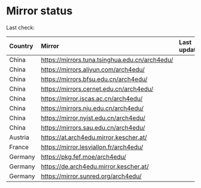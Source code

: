 <script src="./time.js"></script>
# Mirror status
Last check: <script type="text/javascript">localize(1713554166.7859206);</script>

|Country|Mirror|Last update|
|:------|:-----|:----------|
|China|https://mirrors.tuna.tsinghua.edu.cn/arch4edu/|<script type="text/javascript">localize(1713508256);</script>|
|China|https://mirrors.aliyun.com/arch4edu/|<script type="text/javascript">localize(1713508256);</script>|
|China|https://mirrors.bfsu.edu.cn/arch4edu/|<script type="text/javascript">localize(1713508256);</script>|
|China|https://mirrors.cernet.edu.cn/arch4edu/|<script type="text/javascript">localize(1713508256);</script>|
|China|https://mirror.iscas.ac.cn/arch4edu/|<script type="text/javascript">localize(1713508256);</script>|
|China|https://mirrors.nju.edu.cn/arch4edu/|<script type="text/javascript">localize(1713465306);</script>|
|China|https://mirror.nyist.edu.cn/arch4edu/|<script type="text/javascript">localize(1713508256);</script>|
|China|https://mirrors.sau.edu.cn/arch4edu/|<script type="text/javascript">localize(1713508256);</script>|
|Austria|https://at.arch4edu.mirror.kescher.at/|<script type="text/javascript">localize(1713508256);</script>|
|France|https://mirror.lesviallon.fr/arch4edu/|<script type="text/javascript">localize(1713508256);</script>|
|Germany|https://pkg.fef.moe/arch4edu/|<script type="text/javascript">localize(1713508256);</script>|
|Germany|https://de.arch4edu.mirror.kescher.at/|<script type="text/javascript">localize(1713508256);</script>|
|Germany|https://mirror.sunred.org/arch4edu/|<script type="text/javascript">localize(1713508256);</script>|

<script src="./tablefilter/tablefilter.js"></script>
<script src="./table.js"></script>